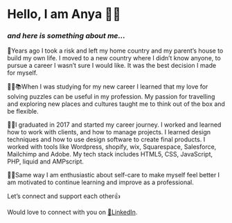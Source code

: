 # Hello, I am Anya :woman_technologist:
### *and here is something about me...*

🛫Years ago I took a risk and left my home country and my parent’s house to build my own life. I moved to a new country where I didn’t know anyone, to pursue a career I wasn’t sure I would like. It was the best decision I made for myself.

👩‍🎓📚When I was studying for my new career I learned that my love for solving puzzles can be useful in my profession. My passion for travelling and exploring new places and cultures taught me to think out of the box and be flexible.

👩‍💻I graduated in 2017 and started my career journey. I worked and learned how to work with clients, and how to manage projects. I learned design techniques and how to use design software to create final products. I worked with tools like Wordpress, shopify, wix, Squarespace, Salesforce, Mailchimp and Adobe. My tech stack includes HTML5, CSS, JavaScript, PHP, liquid and AMPscript.

🧘‍♀️Same way I am enthusiastic about self-care to make myself feel better I am motivated to continue learning and improve as a professional.

Let’s connect and support each other👍

Would love to connect with you on [🔗LinkedIn](https://www.linkedin.com/in/nguyenanya/).

<!--
**anya-nguyen-dev/anya-nguyen-dev** is a ✨ _special_ ✨ repository because its `README.md` (this file) appears on your GitHub profile.

Here are some ideas to get you started:

- 🔭 I’m currently working on ...
- 🌱 I’m currently learning ...
- 👯 I’m looking to collaborate on ...
- 🤔 I’m looking for help with ...
- 💬 Ask me about ...
- 📫 How to reach me: ...
- 😄 Pronouns: ...
- ⚡ Fun fact: ...
-->
